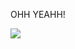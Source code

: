 OHH YEAHH!

![](http://rotflpictures.com/wp-content/uploads/2012/08/feels-good-man-funny-picture-25219.jpg)
